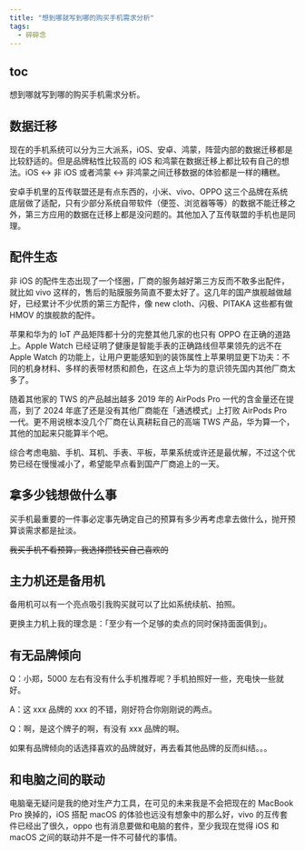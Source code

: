 ```yaml
---
title: "想到哪就写到哪的购买手机需求分析"
tags:
  - 碎碎念
---
```


## toc

想到哪就写到哪的购买手机需求分析。

## 数据迁移

现在的手机系统可以分为三大派系，iOS、安卓、鸿蒙，阵营内部的数据迁移都是比较舒适的。但是品牌粘性比较高的 iOS 和鸿蒙在数据迁移上都比较有自己的想法。iOS ↔ 非 iOS 或者鸿蒙 ↔ 非鸿蒙之间迁移数据的体验都是一样的糟糕。

安卓手机里的互传联盟还是有点东西的，小米、vivo、OPPO 这三个品牌在系统底层做了适配，只有少部分系统自带软件（便签、浏览器等等）的数据不能迁移之外，第三方应用的数据在迁移上都是没问题的。其他加入了互传联盟的手机也是同理。

## 配件生态

非 iOS 的配件生态出现了一个怪圈，厂商的服务越好第三方反而不敢多出配件，就比如 vivo 这样的，售后的贴膜服务简直不要太好了。这几年的国产旗舰越做越好，已经累计不少优质的第三方配件，像 new cloth、闪极、PITAKA 这些都有做 HMOV 的旗舰款的配件。

苹果和华为的 IoT 产品矩阵都十分的完整其他几家的也只有 OPPO 在正确的道路上。Apple Watch 已经证明了健康是智能手表的正确路线但苹果领先的远不在 Apple Watch 的功能上，让用户更能感知到的装饰属性上苹果明显更下功夫：不同的机身材料、多样的表带材质和颜色，在这点上华为的意识领先国内其他厂商太多了。

随着其他家的 TWS 的产品越出越多 2019 年的 AirPods Pro 一代的含金量还在提高，到了 2024 年底了还是没有其他厂商能在「通透模式」上打败 AirPods Pro 一代。更不用说根本没几个厂商在认真耕耘自己的高端 TWS 产品，华为算一个，其他的加起来只能算半个吧。

综合考虑电脑、手机、耳机、手表、平板，苹果系统或许还是最优解，不过这个优势已经在慢慢减小了，希望能早点看到国产厂商追上的一天。

## 拿多少钱想做什么事

买手机最重要的一件事必定事先确定自己的预算有多少再考虑拿去做什么，抛开预算谈需求都是扯淡。

~~我买手机不看预算，我选择攒钱买自己喜欢的~~ 

## 主力机还是备用机

备用机可以有一个亮点吸引我购买就可以了比如系统续航、拍照。

更换主力机上我的理念是：「至少有一个足够的卖点的同时保持面面俱到」。

## 有无品牌倾向

Q：小郑，5000 左右有没有什么手机推荐呢？手机拍照好一些，充电快一些就好。

A：这 xxx 品牌的 xxx 的不错，刚好符合你刚刚说的两点。

Q：啊，是这个牌子的啊，有没有 xxx 品牌的啊。

如果有品牌倾向的话选择喜欢的品牌就好，再去看其他品牌的反而纠结。。。

## 和电脑之间的联动

电脑毫无疑问是我的绝对生产力工具，在可见的未来我是不会把现在的 MacBook Pro 换掉的，iOS 搭配 macOS 的体验也远没有想象中的那么好，vivo 的互传套件已经出了很久，oppo 也有消息要做和电脑的套件，至少我现在觉得 iOS 和 macOS 之间的联动并不是一件不可替代的事情。